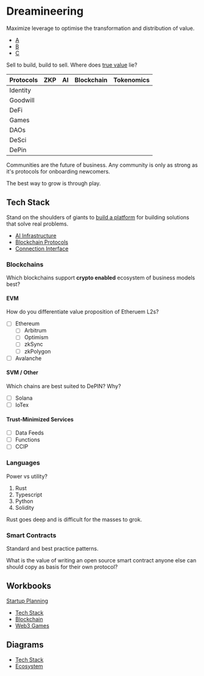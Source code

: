 # Dreamineering

Maximize leverage to optimise the transformation and distribution of value.

- [A](https://github.com/dreamineering/dreamineering/tree/main/ai)
- [B](https://github.com/dreamineering/dreamineering/tree/main/bc)
- [C](https://github.com/dreamineering/dreamineering/tree/main/connection)

Sell to build, build to sell. Where does [true value](https://mm.dreamineering.com/docs/value/) lie?

| Protocols | ZKP | AI  | Blockchain | Tokenomics |
| --------- | --- | --- | ---------- | ---------- |
| Identity  |     |     |            |            |
| Goodwill  |     |     |            |            |
| DeFi      |     |     |            |            |
| Games     |     |     |            |            |
| DAOs      |     |     |            |            |
| DeSci     |     |     |            |            |
| DePin     |     |     |            |            |

Communities are the future of business. Any community is only as strong as it's protocols for onboarding newcomers.

The best way to grow is through play.

## Tech Stack

Stand on the shoulders of giants to [build a platform](https://mm.dreamineering.com/docs/engineering/tech-stack/) for building solutions that solve real problems.

- [AI Infrastructure](<(https://github.com/dreamineering/dreamineering/tree/main/ai)>)
- [Blockchain Protocols](https://github.com/dreamineering/dreamineering/tree/main/bc)
- [Connection Interface](https://github.com/dreamineering/dreamineering/tree/main/connection)

### Blockchains

Which blockchains support **crypto enabled** ecosystem of business models best?

#### EVM

How do you differentiate value proposition of Etheruem L2s?

- [ ] Ethereum
  - [ ] Arbitrum
  - [ ] Optimism
  - [ ] zkSync
  - [ ] zkPolygon
- [ ] Avalanche

#### SVM / Other

Which chains are best suited to DePIN? Why?

- [ ] Solana
- [ ] IoTex

#### Trust-Minimized Services

- [ ] Data Feeds
- [ ] Functions
- [ ] CCIP

### Languages

Power vs utility?

1. Rust
2. Typescript
3. Python
4. Solidity

Rust goes deep and is difficult for the masses to grok.

### Smart Contracts

Standard and best practice patterns.

What is the value of writing an open source smart contract anyone else can should copy as basis for their own protocol?

## Workbooks

[Startup Planning](https://docs.google.com/spreadsheets/d/10zBw2LruDEmkBAA9GFVfBaG3UtkOMItr-44CvIxb1VQ/edit#gid=1021038640)

- [Tech Stack](https://docs.google.com/spreadsheets/d/1XiA_gfU_TkQXlEqVEiVLUUjKmyAZM3rirlJ5EUjJl9Y/edit#gid=1797190969)
- [Blockchain](https://docs.google.com/spreadsheets/d/16pqE_E4FzNbsqn-ACxkYfhCyBg3M9kQGcySUM3zw73M/edit#gid=1322132351)
- [Web3 Games](https://docs.google.com/spreadsheets/d/1l74VNspBM_3HjBq0oXZzoe1t-EPhKZPsH6FjRokM7cY/edit#gid=745206562)

## Diagrams

- [Tech Stack](https://www.figma.com/file/SR3Xg7a8tElFPLoovsqwUO/technology-stack?type=whiteboard&node-id=260-1322&t=6q447RjvecYVn1fG-4)
- [Ecosystem](https://www.figma.com/file/mjbfqZa4COueN5wwArjD3j/ecosystem-of-businesses?type=whiteboard&node-id=0%3A1&t=v24tOte00MgClr9a-1)
